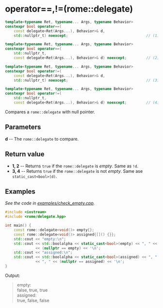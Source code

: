 # **operator==,!=**(rome::delegate)

```cpp
template<typename Ret, typename... Args, typename Behavior>
constexpr bool operator==(
    const delegate<Ret(Args...), Behavior>& d,
    std::nullptr_t) noexcept;                                    // (1)

template<typename Ret, typename... Args, typename Behavior>
constexpr bool operator==(
    std::nullptr_t,
    const delegate<Ret(Args...), Behavior>& d) noexcept;         // (2)

template<typename Ret, typename... Args, typename Behavior>
constexpr bool operator!=(
    const delegate<Ret(Args...), Behavior>& d,
    std::nullptr_t) noexcept;                                    // (3)

template<typename Ret, typename... Args, typename Behavior>
constexpr bool operator!=(
    std::nullptr_t,
    const delegate<Ret(Args...), Behavior>& d) noexcept;         // (4)
```

Compares a `rome::delegate` with null pointer.

## Parameters

**d** -- The `rome::delegate` to compare.

## Return value

- **1, 2** -- Returns `true` if the `rome::delegate` is _empty_. Same as `!d`.
- **3, 4** -- Returns `true` if the `rome::delegate` is not _empty_. Same ase `static_cast<bool>(d)`.

## Examples

_See the code in [examples/check_empty.cpp](../examples/check_empty.cpp)._

```cpp
#include <iostream>
#include <rome/delegate.hpp>

int main() {
    const rome::delegate<void()> empty{};
    const rome::delegate<void()> assigned{[]() {}};
    std::cout << "empty:\n";
    std::cout << std::boolalpha << static_cast<bool>(empty) << ", " << (empty == nullptr) << ", "
              << (nullptr == empty) << '\n';
    std::cout << "assigned:\n";
    std::cout << std::boolalpha << static_cast<bool>(assigned) << ", " << (assigned == nullptr)
              << ", " << (nullptr == assigned) << '\n';
}
```

Output:

> empty:  
> false, true, true  
> assigned:  
> true, false, false
